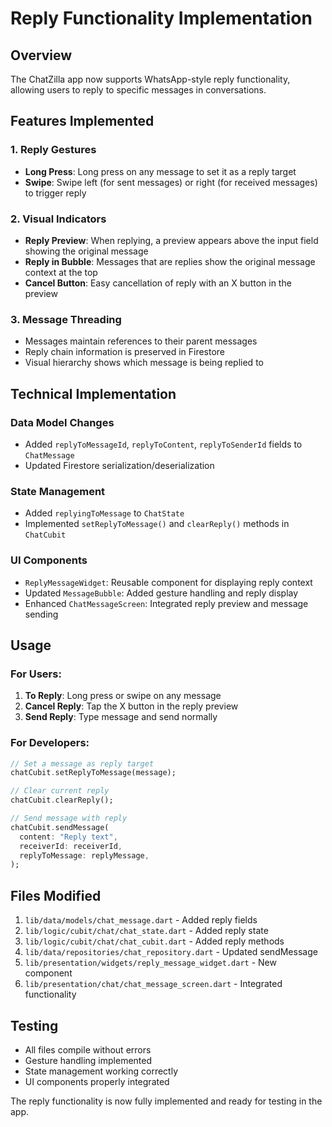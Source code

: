 # Reply Functionality Implementation

## Overview
The ChatZilla app now supports WhatsApp-style reply functionality, allowing users to reply to specific messages in conversations.

## Features Implemented

### 1. **Reply Gestures**
- **Long Press**: Long press on any message to set it as a reply target
- **Swipe**: Swipe left (for sent messages) or right (for received messages) to trigger reply

### 2. **Visual Indicators**
- **Reply Preview**: When replying, a preview appears above the input field showing the original message
- **Reply in Bubble**: Messages that are replies show the original message context at the top
- **Cancel Button**: Easy cancellation of reply with an X button in the preview

### 3. **Message Threading**
- Messages maintain references to their parent messages
- Reply chain information is preserved in Firestore
- Visual hierarchy shows which message is being replied to

## Technical Implementation

### Data Model Changes
- Added `replyToMessageId`, `replyToContent`, `replyToSenderId` fields to `ChatMessage`
- Updated Firestore serialization/deserialization

### State Management
- Added `replyingToMessage` to `ChatState`
- Implemented `setReplyToMessage()` and `clearReply()` methods in `ChatCubit`

### UI Components
- `ReplyMessageWidget`: Reusable component for displaying reply context
- Updated `MessageBubble`: Added gesture handling and reply display
- Enhanced `ChatMessageScreen`: Integrated reply preview and message sending

## Usage

### For Users:
1. **To Reply**: Long press or swipe on any message
2. **Cancel Reply**: Tap the X button in the reply preview
3. **Send Reply**: Type message and send normally

### For Developers:
```dart
// Set a message as reply target
chatCubit.setReplyToMessage(message);

// Clear current reply
chatCubit.clearReply();

// Send message with reply
chatCubit.sendMessage(
  content: "Reply text",
  receiverId: receiverId,
  replyToMessage: replyMessage,
);
```

## Files Modified
1. `lib/data/models/chat_message.dart` - Added reply fields
2. `lib/logic/cubit/chat/chat_state.dart` - Added reply state
3. `lib/logic/cubit/chat/chat_cubit.dart` - Added reply methods
4. `lib/data/repositories/chat_repository.dart` - Updated sendMessage
5. `lib/presentation/widgets/reply_message_widget.dart` - New component
6. `lib/presentation/chat/chat_message_screen.dart` - Integrated functionality

## Testing
- All files compile without errors
- Gesture handling implemented
- State management working correctly
- UI components properly integrated

The reply functionality is now fully implemented and ready for testing in the app.
